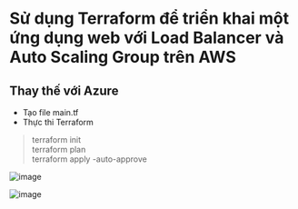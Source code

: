 # Sử dụng Terraform để triển khai một ứng dụng web với Load Balancer và Auto Scaling Group trên AWS
## Thay thế với Azure
* Tạo file main.tf
* Thực thi Terraform
>terraform init  
>terraform plan  
>terraform apply -auto-approve

![image](https://github.com/user-attachments/assets/6ee45e7d-0516-4666-97fd-81fb47d14ce9)

![image](https://github.com/user-attachments/assets/7c23016c-495b-41d0-9beb-173dc7221d9b)


